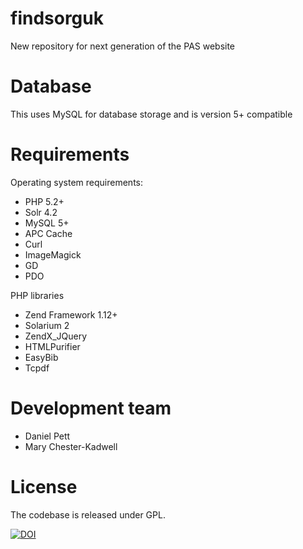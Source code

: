findsorguk
==========

New repository for next generation of the PAS website

Database
========

This uses MySQL for database storage and is version 5+ compatible

Requirements
============
Operating system requirements:

* PHP 5.2+
* Solr 4.2
* MySQL 5+
* APC Cache
* Curl
* ImageMagick
* GD
* PDO

PHP libraries

* Zend Framework 1.12+
* Solarium 2
* ZendX_JQuery
* HTMLPurifier
* EasyBib
* Tcpdf

Development team
================
* Daniel Pett
* Mary Chester-Kadwell

License
=======

The codebase is released under GPL.

[![DOI](https://zenodo.org/badge/19055/findsorguk/findsorguk.svg)](https://zenodo.org/badge/latestdoi/19055/findsorguk/findsorguk)
